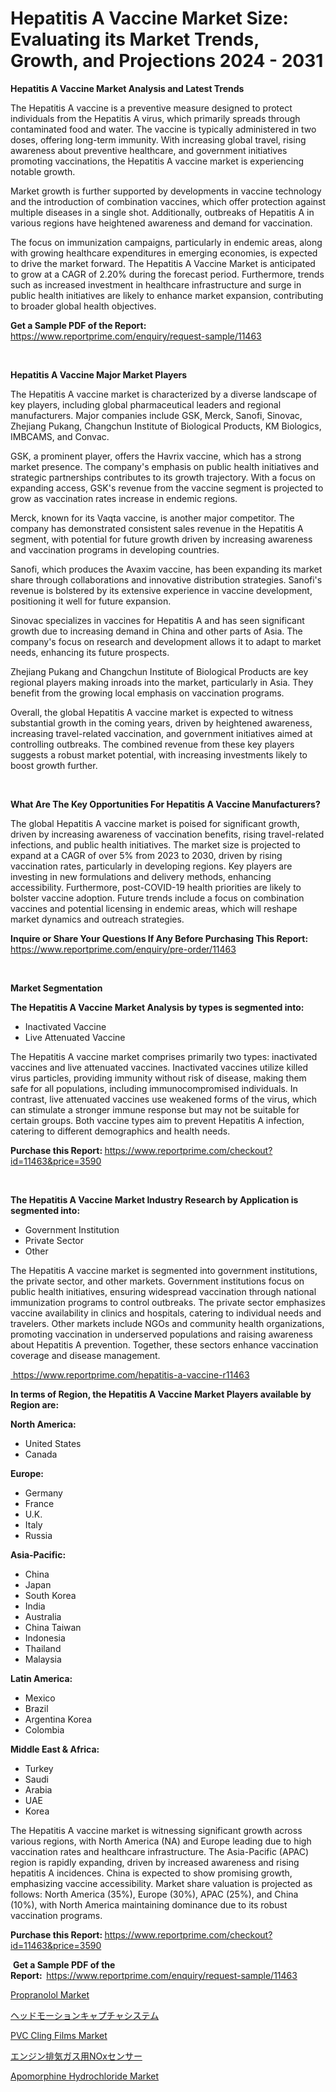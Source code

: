 <p><h1>Hepatitis A Vaccine Market Size: Evaluating its Market Trends, Growth, and Projections 2024 - 2031</h1></p><p><strong>Hepatitis A Vaccine Market Analysis and Latest Trends</strong></p>
<p><p>The Hepatitis A vaccine is a preventive measure designed to protect individuals from the Hepatitis A virus, which primarily spreads through contaminated food and water. The vaccine is typically administered in two doses, offering long-term immunity. With increasing global travel, rising awareness about preventive healthcare, and government initiatives promoting vaccinations, the Hepatitis A vaccine market is experiencing notable growth.</p><p>Market growth is further supported by developments in vaccine technology and the introduction of combination vaccines, which offer protection against multiple diseases in a single shot. Additionally, outbreaks of Hepatitis A in various regions have heightened awareness and demand for vaccination.</p><p>The focus on immunization campaigns, particularly in endemic areas, along with growing healthcare expenditures in emerging economies, is expected to drive the market forward. The Hepatitis A Vaccine Market is anticipated to grow at a CAGR of 2.20% during the forecast period. Furthermore, trends such as increased investment in healthcare infrastructure and surge in public health initiatives are likely to enhance market expansion, contributing to broader global health objectives.</p></p>
<p><strong>Get a Sample PDF of the Report:&nbsp;</strong> <a href="https://www.reportprime.com/enquiry/request-sample/11463">https://www.reportprime.com/enquiry/request-sample/11463</a></p>
<p>&nbsp;</p>
<p><strong>Hepatitis A Vaccine Major Market Players</strong></p>
<p><p>The Hepatitis A vaccine market is characterized by a diverse landscape of key players, including global pharmaceutical leaders and regional manufacturers. Major companies include GSK, Merck, Sanofi, Sinovac, Zhejiang Pukang, Changchun Institute of Biological Products, KM Biologics, IMBCAMS, and Convac.</p><p>GSK, a prominent player, offers the Havrix vaccine, which has a strong market presence. The company's emphasis on public health initiatives and strategic partnerships contributes to its growth trajectory. With a focus on expanding access, GSK's revenue from the vaccine segment is projected to grow as vaccination rates increase in endemic regions.</p><p>Merck, known for its Vaqta vaccine, is another major competitor. The company has demonstrated consistent sales revenue in the Hepatitis A segment, with potential for future growth driven by increasing awareness and vaccination programs in developing countries.</p><p>Sanofi, which produces the Avaxim vaccine, has been expanding its market share through collaborations and innovative distribution strategies. Sanofi's revenue is bolstered by its extensive experience in vaccine development, positioning it well for future expansion.</p><p>Sinovac specializes in vaccines for Hepatitis A and has seen significant growth due to increasing demand in China and other parts of Asia. The company's focus on research and development allows it to adapt to market needs, enhancing its future prospects.</p><p>Zhejiang Pukang and Changchun Institute of Biological Products are key regional players making inroads into the market, particularly in Asia. They benefit from the growing local emphasis on vaccination programs.</p><p>Overall, the global Hepatitis A vaccine market is expected to witness substantial growth in the coming years, driven by heightened awareness, increasing travel-related vaccination, and government initiatives aimed at controlling outbreaks. The combined revenue from these key players suggests a robust market potential, with increasing investments likely to boost growth further.</p></p>
<p>&nbsp;</p>
<p><strong>What Are The Key Opportunities For Hepatitis A Vaccine Manufacturers?</strong></p>
<p><p>The global Hepatitis A vaccine market is poised for significant growth, driven by increasing awareness of vaccination benefits, rising travel-related infections, and public health initiatives. The market size is projected to expand at a CAGR of over 5% from 2023 to 2030, driven by rising vaccination rates, particularly in developing regions. Key players are investing in new formulations and delivery methods, enhancing accessibility. Furthermore, post-COVID-19 health priorities are likely to bolster vaccine adoption. Future trends include a focus on combination vaccines and potential licensing in endemic areas, which will reshape market dynamics and outreach strategies.</p></p>
<p><strong>Inquire or Share Your Questions If Any Before Purchasing This Report:</strong> <a href="https://www.reportprime.com/enquiry/pre-order/11463">https://www.reportprime.com/enquiry/pre-order/11463</a></p>
<p>&nbsp;</p>
<p><strong>Market Segmentation</strong></p>
<p><strong>The Hepatitis A Vaccine Market Analysis by types is segmented into:</strong></p>
<p><ul><li>Inactivated Vaccine</li><li>Live Attenuated Vaccine</li></ul></p>
<p><p>The Hepatitis A vaccine market comprises primarily two types: inactivated vaccines and live attenuated vaccines. Inactivated vaccines utilize killed virus particles, providing immunity without risk of disease, making them safe for all populations, including immunocompromised individuals. In contrast, live attenuated vaccines use weakened forms of the virus, which can stimulate a stronger immune response but may not be suitable for certain groups. Both vaccine types aim to prevent Hepatitis A infection, catering to different demographics and health needs.</p></p>
<p><strong>Purchase this Report:&nbsp;</strong><a href="https://www.reportprime.com/checkout?id=11463&price=3590">https://www.reportprime.com/checkout?id=11463&price=3590</a></p>
<p>&nbsp;</p>
<p><strong>The Hepatitis A Vaccine Market Industry Research by Application is segmented into:</strong></p>
<p><ul><li>Government Institution</li><li>Private Sector</li><li>Other</li></ul></p>
<p><p>The Hepatitis A vaccine market is segmented into government institutions, the private sector, and other markets. Government institutions focus on public health initiatives, ensuring widespread vaccination through national immunization programs to control outbreaks. The private sector emphasizes vaccine availability in clinics and hospitals, catering to individual needs and travelers. Other markets include NGOs and community health organizations, promoting vaccination in underserved populations and raising awareness about Hepatitis A prevention. Together, these sectors enhance vaccination coverage and disease management.</p></p>
<p><a href="https://www.reportprime.com/hepatitis-a-vaccine-r11463">&nbsp;https://www.reportprime.com/hepatitis-a-vaccine-r11463</a></p>
<p><strong>In terms of Region, the Hepatitis A Vaccine Market Players available by Region are:</strong></p>
<p>
    <p> <strong> North America: </strong>
        <ul>
            <li>United States</li>
            <li>Canada</li>
        </ul>
        </p> 
    <p> <strong> Europe: </strong>
        <ul>
            <li>Germany</li>
            <li>France</li>
            <li>U.K.</li>
            <li>Italy</li>
            <li>Russia</li>
        </ul>
        </p> 
    <p> <strong> Asia-Pacific: </strong>
        <ul>
            <li>China</li>
            <li>Japan</li>
            <li>South Korea</li>
            <li>India</li>
            <li>Australia</li>
            <li>China Taiwan</li>
            <li>Indonesia</li>
            <li>Thailand</li>
            <li>Malaysia</li>
        </ul>
        </p> 
    <p> <strong> Latin America: </strong>
        <ul>
            <li>Mexico</li>
            <li>Brazil</li>
            <li>Argentina Korea</li>
            <li>Colombia</li>
        </ul>
        </p> 
    <p> <strong> Middle East & Africa: </strong>
        <ul>
            <li>Turkey</li>
            <li>Saudi</li>
            <li>Arabia</li>
            <li>UAE</li>
            <li>Korea</li>
        </ul>
    </p>
    </p>
<p><p>The Hepatitis A vaccine market is witnessing significant growth across various regions, with North America (NA) and Europe leading due to high vaccination rates and healthcare infrastructure. The Asia-Pacific (APAC) region is rapidly expanding, driven by increased awareness and rising hepatitis A incidences. China is expected to show promising growth, emphasizing vaccine accessibility. Market share valuation is projected as follows: North America (35%), Europe (30%), APAC (25%), and China (10%), with North America maintaining dominance due to its robust vaccination programs.</p></p>
<p><strong>Purchase this Report: </strong><a href="https://www.reportprime.com/checkout?id=11463&price=3590">https://www.reportprime.com/checkout?id=11463&price=3590</a></p>
<p>&nbsp;<strong>Get a Sample PDF of the Report:&nbsp;&nbsp;</strong><a href="https://www.reportprime.com/enquiry/request-sample/11463">https://www.reportprime.com/enquiry/request-sample/11463</a></p>
<p><strong></strong></p>
<p><p><a href="https://github.com/DianaWilson796/Market-Research-Report-List-1/blob/main/propranolol-market.md">Propranolol Market</a></p><p><a href="https://medium.com/@vedakuvlis2023/head-motion-capture-system-market-%E3%81%AE%E3%82%B0%E3%83%AD%E3%83%BC%E3%83%90%E3%83%AB%E5%B8%82%E5%A0%B4%E6%A6%82%E8%A6%81%E3%81%AF-%E4%B8%96%E7%95%8C%E3%81%8A%E3%82%88%E3%81%B3%E4%B8%BB%E8%A6%81%E5%B8%82%E5%A0%B4%E3%81%AB%E3%81%8A%E3%81%91%E3%82%8B%E6%A5%AD%E7%95%8C%E3%81%AB%E5%BD%B1%E9%9F%BF%E3%82%92%E4%B8%8E%E3%81%88%E3%82%8B%E4%B8%BB%E8%A6%81%E3%81%AA%E3%83%88%E3%83%AC%E3%83%B3%E3%83%89%E3%81%AB%E3%81%A4%E3%81%84%E3%81%A6-%E7%8B%AC%E8%87%AA%E3%81%AE%E8%A6%96%E7%82%B9%E3%82%92%E6%8F%90%E4%BE%9B%E3%81%97%E3%81%BE%E3%81%99-8c1b1abd382c">ヘッドモーションキャプチャシステム</a></p><p><a href="https://medium.com/@stewart.churchill9078/the-market-for-pvc-cling-films-market-is-examined-in-this-report-along-with-the-factors-that-are-4a2b69e69fd8">PVC Cling Films Market</a></p><p><a href="https://medium.com/@vedakuvlis2023/nox-sensor-for-engine-exhaust-gas-market-%E3%81%AF-%E3%82%B3%E3%82%B9%E3%83%88%E7%AE%A1%E7%90%86%E3%81%A8%E5%8A%B9%E7%8E%87%E5%90%91%E4%B8%8A%E3%82%92%E5%84%AA%E5%85%88%E3%81%97%E3%81%BE%E3%81%99-%E3%81%95%E3%82%89%E3%81%AB-%E5%A0%B1%E5%91%8A%E6%9B%B8%E3%81%AF%E5%B8%82%E5%A0%B4%E3%81%AE%E9%9C%80%E8%A6%81%E9%9D%A2%E3%81%A8%E4%BE%9B%E7%B5%A6%E9%9D%A2%E3%81%AE%E4%B8%A1%E6%96%B9%E3%82%92%E3%82%AB%E3%83%90%E3%83%BC%E3%81%97%E3%81%A6%E3%81%84%E3%81%BE%E3%81%99-nox-0dcff8026494">エンジン排気ガス用NOxセンサー</a></p><p><a href="https://github.com/LacThu1/Market-Research-Report-List-1/blob/main/apomorphine-hydrochloride-market.md">Apomorphine Hydrochloride Market</a></p></p>